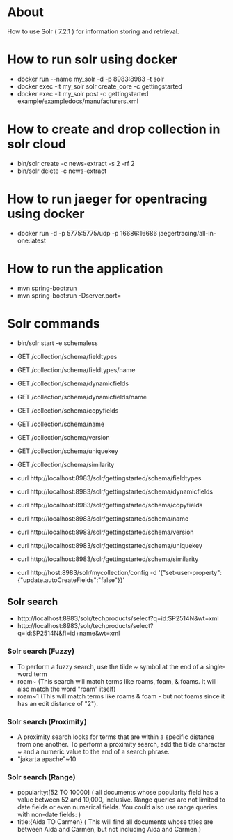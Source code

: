 # About
How to use Solr ( 7.2.1 ) for information storing and retrieval.

# How to run solr using docker
* docker run --name my_solr -d -p 8983:8983 -t solr
* docker exec -it my_solr solr create_core -c gettingstarted
* docker exec -it my_solr post -c gettingstarted example/exampledocs/manufacturers.xml

# How to create and drop collection in solr cloud
* bin/solr create -c news-extract -s 2 -rf 2
* bin/solr delete -c news-extract


# How to run jaeger for opentracing using docker
* docker run -d -p 5775:5775/udp -p 16686:16686 jaegertracing/all-in-one:latest

# How to run the application
* mvn spring-boot:run
* mvn spring-boot:run -Dserver.port=<port number>

# Solr commands
* bin/solr start -e schemaless

* GET /collection/schema/fieldtypes
* GET /collection/schema/fieldtypes/name
* GET /collection/schema/dynamicfields
* GET /collection/schema/dynamicfields/name
* GET /collection/schema/copyfields
* GET /collection/schema/name
* GET /collection/schema/version
* GET /collection/schema/uniquekey
* GET /collection/schema/similarity

* curl http://localhost:8983/solr/gettingstarted/schema/fieldtypes
* curl http://localhost:8983/solr/gettingstarted/schema/dynamicfields
* curl http://localhost:8983/solr/gettingstarted/schema/copyfields
* curl http://localhost:8983/solr/gettingstarted/schema/name
* curl http://localhost:8983/solr/gettingstarted/schema/version
* curl http://localhost:8983/solr/gettingstarted/schema/uniquekey
* curl http://localhost:8983/solr/gettingstarted/schema/similarity
* curl http://host:8983/solr/mycollection/config -d '{"set-user-property":{"update.autoCreateFields":"false"}}'

## Solr search
* http://localhost:8983/solr/techproducts/select?q=id:SP2514N&wt=xml
* http://localhost:8983/solr/techproducts/select?q=id:SP2514N&fl=id+name&wt=xml

### Solr search (Fuzzy)
* To perform a fuzzy search, use the tilde ~ symbol at the end of a single-word term
* roam~  (This search will match terms like roams, foam, & foams. It will also match the word "roam" itself)
* roam~1  (This will match terms like roams & foam - but not foams since it has an edit distance of "2").

### Solr search (Proximity)
* A proximity search looks for terms that are within a specific distance from one another. To perform a proximity search, add the tilde character ~ and a numeric value to the end of a search phrase.
* "jakarta apache"~10

### Solr search (Range)
* popularity:[52 TO 10000] ( all documents whose popularity field has a value between 52 and 10,000, inclusive. Range queries are not limited to date fields or even numerical fields. You could also use range queries with
non-date fields: )
* title:{Aida TO Carmen} ( This will find all documents whose titles are between Aida and Carmen, but not including Aida and Carmen.)

